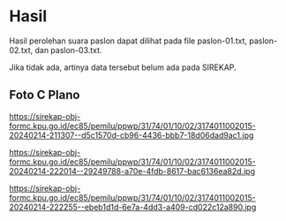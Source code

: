 # Hasil

Hasil perolehan suara paslon dapat dilihat pada file paslon-01.txt, paslon-02.txt, dan paslon-03.txt.

Jika tidak ada, artinya data tersebut belum ada pada SIREKAP.

## Foto C Plano

https://sirekap-obj-formc.kpu.go.id/ec85/pemilu/ppwp/31/74/01/10/02/3174011002015-20240214-211307--d5c1570d-cb96-4436-bbb7-18d06dad9ac1.jpg

https://sirekap-obj-formc.kpu.go.id/ec85/pemilu/ppwp/31/74/01/10/02/3174011002015-20240214-222014--29249788-a70e-4fdb-8617-bac6136ea82d.jpg

https://sirekap-obj-formc.kpu.go.id/ec85/pemilu/ppwp/31/74/01/10/02/3174011002015-20240214-222255--ebeb1d1d-6e7a-4dd3-a409-cd022c12a890.jpg
